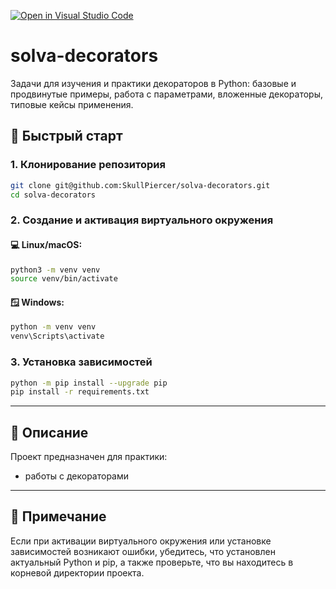 [![Open in Visual Studio Code](https://classroom.github.com/assets/open-in-vscode-2e0aaae1b6195c2367325f4f02e2d04e9abb55f0b24a779b69b11b9e10269abc.svg)](https://classroom.github.com/online_ide?assignment_repo_id=19800442&assignment_repo_type=AssignmentRepo)
# solva-decorators
Задачи для изучения и практики декораторов в Python: базовые и продвинутые примеры, работа с параметрами, вложенные декораторы, типовые кейсы применения.

## 🚀 Быстрый старт

### 1. Клонирование репозитория

```bash
git clone git@github.com:SkullPiercer/solva-decorators.git
cd solva-decorators
```

### 2. Создание и активация виртуального окружения

#### 💻 Linux/macOS:

```bash
python3 -m venv venv
source venv/bin/activate
```

#### 🪟 Windows:

```bash
python -m venv venv
venv\Scripts\activate
```

### 3. Установка зависимостей

```bash
python -m pip install --upgrade pip
pip install -r requirements.txt
```

---

## 🧾 Описание

Проект предназначен для практики:

- работы с декораторами

---

## 📌 Примечание

Если при активации виртуального окружения или установке зависимостей возникают ошибки, убедитесь, что установлен актуальный Python и pip, а также проверьте, что вы находитесь в корневой директории проекта.
